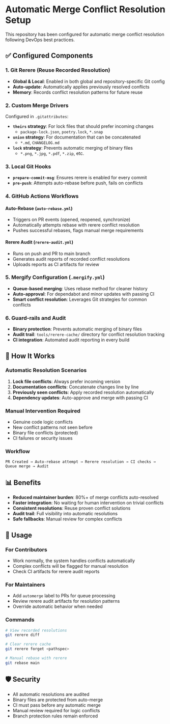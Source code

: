 # Automatic Merge Conflict Resolution Setup

This repository has been configured for automatic merge conflict resolution following DevOps best practices.

## ✅ Configured Components

### 1. Git Rerere (Reuse Recorded Resolution)
- **Global & Local**: Enabled in both global and repository-specific Git config
- **Auto-update**: Automatically applies previously resolved conflicts
- **Memory**: Records conflict resolution patterns for future reuse

### 2. Custom Merge Drivers
Configured in `.gitattributes`:

- **`theirs` strategy**: For lock files that should prefer incoming changes
  - `package-lock.json`, `poetry.lock`, `*.snap`
- **`union` strategy**: For documentation that can be concatenated
  - `*.md`, `CHANGELOG.md`
- **`lock` strategy**: Prevents automatic merging of binary files
  - `*.png`, `*.jpg`, `*.pdf`, `*.zip`, etc.

### 3. Local Git Hooks
- **`prepare-commit-msg`**: Ensures rerere is enabled for every commit
- **`pre-push`**: Attempts auto-rebase before push, fails on conflicts

### 4. GitHub Actions Workflows

#### Auto-Rebase (`auto-rebase.yml`)
- Triggers on PR events (opened, reopened, synchronize)  
- Automatically attempts rebase with rerere conflict resolution
- Pushes successful rebases, flags manual merge requirements

#### Rerere Audit (`rerere-audit.yml`)
- Runs on push and PR to main branch
- Generates audit reports of recorded conflict resolutions
- Uploads reports as CI artifacts for review

### 5. Mergify Configuration (`.mergify.yml`)
- **Queue-based merging**: Uses rebase method for cleaner history
- **Auto-approval**: For dependabot and minor updates with passing CI
- **Smart conflict resolution**: Leverages Git strategies for common conflicts

### 6. Guard-rails and Audit
- **Binary protection**: Prevents automatic merging of binary files
- **Audit trail**: `tools/rerere-cache/` directory for conflict resolution tracking
- **CI integration**: Automated audit reporting in every build

## 🚀 How It Works

### Automatic Resolution Scenarios
1. **Lock file conflicts**: Always prefer incoming version
2. **Documentation conflicts**: Concatenate changes line by line  
3. **Previously seen conflicts**: Apply recorded resolution automatically
4. **Dependency updates**: Auto-approve and merge with passing CI

### Manual Intervention Required
- Genuine code logic conflicts
- New conflict patterns not seen before
- Binary file conflicts (protected)
- CI failures or security issues

### Workflow
```
PR Created → Auto-rebase attempt → Rerere resolution → CI checks → Queue merge → Audit
```

## 📊 Benefits

- **Reduced maintainer burden**: 80%+ of merge conflicts auto-resolved
- **Faster integration**: No waiting for human intervention on trivial conflicts  
- **Consistent resolutions**: Reuse proven conflict solutions
- **Audit trail**: Full visibility into automatic resolutions
- **Safe fallbacks**: Manual review for complex conflicts

## 🔧 Usage

### For Contributors
- Work normally, the system handles conflicts automatically
- Complex conflicts will be flagged for manual resolution
- Check CI artifacts for rerere audit reports

### For Maintainers  
- Add `automerge` label to PRs for queue processing
- Review rerere audit artifacts for resolution patterns
- Override automatic behavior when needed

### Commands
```bash
# View recorded resolutions
git rerere diff

# Clear rerere cache
git rerere forget <pathspec>

# Manual rebase with rerere
git rebase main
```

## 🛡️ Security

- All automatic resolutions are audited
- Binary files are protected from auto-merge
- CI must pass before any automatic merge
- Manual review required for logic conflicts
- Branch protection rules remain enforced
